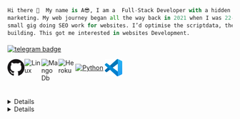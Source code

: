 ```python
Hi there 👋  My name is A😎, I am a  Full-Stack Developer with a hidden side-love for digital 
marketing. My web journey began all the way back in 2021 when I was 22-years old and started a 
small gig doing SEO work for websites. I’d optimise the scriptdata, the texts, and do some link 
building. This got me interested in websites Development.
```
#### 
[![telegram badge](https://img.shields.io/badge/ContactMe-30302f?style=for-the-badge&logo=telegram)](https://t.me/genaral7)














[<img align="center" alt="Python" width="39px" src="https://upload.wikimedia.org/wikipedia/commons/thumb/c/c3/Python-logo-notext.svg/600px-Python-logo-notext.svg.png" />](https://python.org/)
[<img align="center" alt="Visual Studio Code" width="39px" src="https://raw.githubusercontent.com/github/explore/80688e429a7d4ef2fca1e82350fe8e3517d3494d/topics/visual-studio-code/visual-studio-code.png" />](https://code.visualstudio.com/)
[<img align="left" alt="GitHub" width="38px" src="https://raw.githubusercontent.com/github/explore/78df643247d429f6cc873026c0622819ad797942/topics/github/github.png" />](https://git-scm.com/)
[<img align="left" alt="Linux" width="38px" src="https://www.freepnglogos.com/uploads/javascript/difference-between-linux-and-window-operating-system-3.png" />](https://www.linux.org/)
[<img align="left" alt="Mango Db" width="38px" src="https://assets.ubuntu.com/v1/29985a98-ubuntu-logo32.png" />](https://www.ubuntu.com)
[<img align="left" alt="Heroku" width="38px" src="https://www.nicepng.com/png/full/223-2233246_heroku-logo-salesforce-heroku.png" />](https://heroku.com/)

<br />
<br />

<details>
Spydeey is a ✨ special ✨ repository because its `README.md` (this file) appears on your GitHub profile.
You can click the Preview link to take a look at your changes.
</details>

<details>

<p align="center">
<img src="https://github-stats-alpha.vercel.app/api/?username=spydeey&cc=000&tc=00ff00&ic=fff000&bc=fff" align="center" width="100%">name
</p>

</details>

